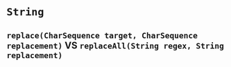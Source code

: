 # `String`
## `replace(CharSequence target, CharSequence replacement)` VS `replaceAll(String regex, String replacement)`

